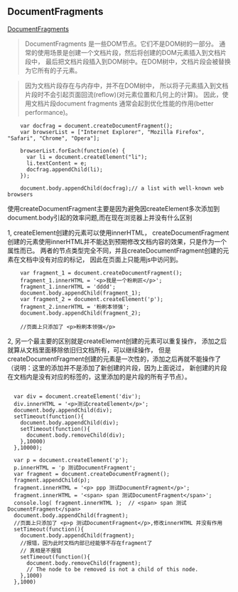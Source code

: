## DocumentFragments

[DocumentFragments](https://developer.mozilla.org/zh-CN/docs/Web/API/Document/createDocumentFragment)
> DocumentFragments 是一些DOM节点。它们不是DOM树的一部分。
通常的使用场景是创建一个文档片段，然后将创建的DOM元素插入到文档片段中，
最后把文档片段插入到DOM树中。在DOM树中，文档片段会被替换为它所有的子元素。

>  因为文档片段存在与内存中，并不在DOM树中，
所以将子元素插入到文档片段时不会引起页面回流(reflow)(对元素位置和几何上的计算)。
因此，使用文档片段document fragments 通常会起到优化性能的作用(better performance)。

```
    var docfrag = document.createDocumentFragment();
    var browserList = ["Internet Explorer", "Mozilla Firefox", "Safari", "Chrome", "Opera"];

    browserList.forEach(function(e) {
      var li = document.createElement("li");
      li.textContent = e;
      docfrag.appendChild(li);
    });

    document.body.appendChild(docfrag);// a list with well-known web browsers
```
使用createDocumentFragment主要是因为避免因createElement多次添加到document.body引起的效率问题,而在现在浏览器上并没有什么区别

1, createElement创建的元素可以使用innerHTML，
createDocumentFragment创建的元素使用innerHTML并不能达到预期修改文档内容的效果，只是作为一个属性而已。
两者的节点类型完全不同，并且createDocumentFragment创建的元素在文档中没有对应的标记，
因此在页面上只能用js中访问到。
```
    var fragment_1 = document.createDocumentFragment();
    fragment_1.innerHTML = '<p>我是一个粉刷匠</p>';
    fragment_1.innerHTML = 'dddd';
    document.body.appendChild(fragment_1);
    var fragment_2 = document.createElement('p');
    fragment_2.innerHTML = '粉刷本领强';
    document.body.appendChild(fragment_2);

    //页面上只添加了 <p>粉刷本领强</p>
```

2, 另一个最主要的区别就是createElement创建的元素可以重复操作，
添加之后就算从文档里面移除依旧归文档所有，可以继续操作，
但是createDocumentFragment创建的元素是一次性的，添加之后再就不能操作了
（说明：这里的添加并不是添加了新创建的片段，因为上面说过，
新创建的片段在文档内是没有对应的标签的，这里添加的是片段的所有子节点）。

```

  var div = document.createElement('div');
  div.innerHTML = '<p>测试createElement</p>';
  document.body.appendChild(div);
  setTimeout(function(){
    document.body.appendChild(div);
    setTimeout(function(){
      document.body.removeChild(div);
    },10000)
  },10000);

  var p = document.createElement('p');
  p.innerHTML = 'p 测试DocumentFragment';
  var fragment = document.createDocumentFragment();
  fragment.appendChild(p);
  fragment.innerHTML = '<p> ppp 测试DocumentFragment</p>';
  fragment.innerHTML = '<span> span 测试DocumentFragment</span>';
  console.log( fragment.innerHTML );  // <span> span 测试DocumentFragment</span>
  document.body.appendChild(fragment);
  //页面上只添加了 <p>p 测试DocumentFragment</p>,修改innerHTML 并没有作用
  setTimeout(function(){
    document.body.appendChild(fragment);
    //报错，因为此时文档内部已经能够不存在fragment了
    // 真相是不报错
    setTimeout(function(){
      document.body.removeChild(fragment);
      // The node to be removed is not a child of this node.
    },1000)
  },1000)
```
